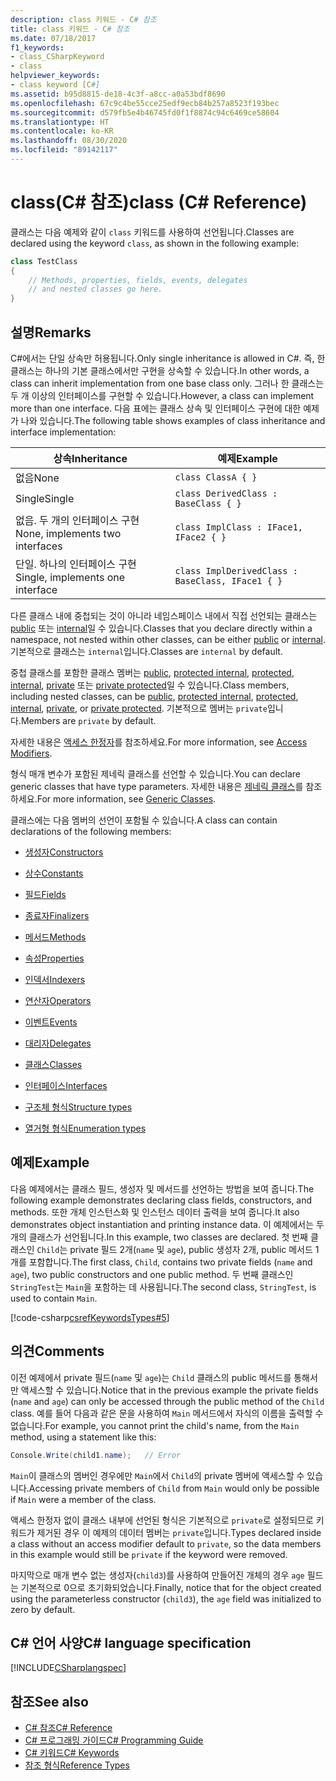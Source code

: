 ```yaml
---
description: class 키워드 - C# 참조
title: class 키워드 - C# 참조
ms.date: 07/18/2017
f1_keywords:
- class_CSharpKeyword
- class
helpviewer_keywords:
- class keyword [C#]
ms.assetid: b95d8815-de18-4c3f-a8cc-a0a53bdf8690
ms.openlocfilehash: 67c9c4be55cce25edf9ecb84b257a8523f193bec
ms.sourcegitcommit: d579fb5e4b46745fd0f1f8874c94c6469ce58604
ms.translationtype: HT
ms.contentlocale: ko-KR
ms.lasthandoff: 08/30/2020
ms.locfileid: "89142117"
---
```

# <a name="class-c-reference"></a><span data-ttu-id="080b4-103">class(C# 참조)</span><span class="sxs-lookup"><span data-stu-id="080b4-103">class (C# Reference)</span></span>

<span data-ttu-id="080b4-104">클래스는 다음 예제와 같이 `class` 키워드를 사용하여 선언됩니다.</span><span class="sxs-lookup"><span data-stu-id="080b4-104">Classes are declared using the keyword `class`, as shown in the following example:</span></span>

```csharp
class TestClass
{
    // Methods, properties, fields, events, delegates
    // and nested classes go here.
}
```

## <a name="remarks"></a><span data-ttu-id="080b4-105">설명</span><span class="sxs-lookup"><span data-stu-id="080b4-105">Remarks</span></span>

<span data-ttu-id="080b4-106">C#에서는 단일 상속만 허용됩니다.</span><span class="sxs-lookup"><span data-stu-id="080b4-106">Only single inheritance is allowed in C#.</span></span> <span data-ttu-id="080b4-107">즉, 한 클래스는 하나의 기본 클래스에서만 구현을 상속할 수 있습니다.</span><span class="sxs-lookup"><span data-stu-id="080b4-107">In other words, a class can inherit implementation from one base class only.</span></span> <span data-ttu-id="080b4-108">그러나 한 클래스는 두 개 이상의 인터페이스를 구현할 수 있습니다.</span><span class="sxs-lookup"><span data-stu-id="080b4-108">However, a class can implement more than one interface.</span></span> <span data-ttu-id="080b4-109">다음 표에는 클래스 상속 및 인터페이스 구현에 대한 예제가 나와 있습니다.</span><span class="sxs-lookup"><span data-stu-id="080b4-109">The following table shows examples of class inheritance and interface implementation:</span></span>

|<span data-ttu-id="080b4-110">상속</span><span class="sxs-lookup"><span data-stu-id="080b4-110">Inheritance</span></span>|<span data-ttu-id="080b4-111">예제</span><span class="sxs-lookup"><span data-stu-id="080b4-111">Example</span></span>|
|-----------------|-------------|
|<span data-ttu-id="080b4-112">없음</span><span class="sxs-lookup"><span data-stu-id="080b4-112">None</span></span>|`class ClassA { }`|
|<span data-ttu-id="080b4-113">Single</span><span class="sxs-lookup"><span data-stu-id="080b4-113">Single</span></span>|`class DerivedClass : BaseClass { }`|
|<span data-ttu-id="080b4-114">없음. 두 개의 인터페이스 구현</span><span class="sxs-lookup"><span data-stu-id="080b4-114">None, implements two interfaces</span></span>|`class ImplClass : IFace1, IFace2 { }`|
|<span data-ttu-id="080b4-115">단일. 하나의 인터페이스 구현</span><span class="sxs-lookup"><span data-stu-id="080b4-115">Single, implements one interface</span></span>|`class ImplDerivedClass : BaseClass, IFace1 { }`|

<span data-ttu-id="080b4-116">다른 클래스 내에 중첩되는 것이 아니라 네임스페이스 내에서 직접 선언되는 클래스는 [public](./public.md) 또는 [internal](./internal.md)일 수 있습니다.</span><span class="sxs-lookup"><span data-stu-id="080b4-116">Classes that you declare directly within a namespace, not nested within other classes, can be either [public](./public.md) or [internal](./internal.md).</span></span> <span data-ttu-id="080b4-117">기본적으로 클래스는 `internal`입니다.</span><span class="sxs-lookup"><span data-stu-id="080b4-117">Classes are `internal` by default.</span></span>

<span data-ttu-id="080b4-118">중첩 클래스를 포함한 클래스 멤버는 [public](public.md), [protected internal](protected-internal.md), [protected](protected.md), [internal](internal.md), [private](private.md) 또는 [private protected](private-protected.md)일 수 있습니다.</span><span class="sxs-lookup"><span data-stu-id="080b4-118">Class members, including nested classes, can be [public](public.md), [protected internal](protected-internal.md), [protected](protected.md), [internal](internal.md), [private](private.md), or [private protected](private-protected.md).</span></span> <span data-ttu-id="080b4-119">기본적으로 멤버는 `private`입니다.</span><span class="sxs-lookup"><span data-stu-id="080b4-119">Members are `private` by default.</span></span>

<span data-ttu-id="080b4-120">자세한 내용은 [액세스 한정자](../../programming-guide/classes-and-structs/access-modifiers.md)를 참조하세요.</span><span class="sxs-lookup"><span data-stu-id="080b4-120">For more information, see [Access Modifiers](../../programming-guide/classes-and-structs/access-modifiers.md).</span></span>

<span data-ttu-id="080b4-121">형식 매개 변수가 포함된 제네릭 클래스를 선언할 수 있습니다.</span><span class="sxs-lookup"><span data-stu-id="080b4-121">You can declare generic classes that have type parameters.</span></span> <span data-ttu-id="080b4-122">자세한 내용은 [제네릭 클래스](../../programming-guide/generics/generic-classes.md)를 참조하세요.</span><span class="sxs-lookup"><span data-stu-id="080b4-122">For more information, see [Generic Classes](../../programming-guide/generics/generic-classes.md).</span></span>

<span data-ttu-id="080b4-123">클래스에는 다음 멤버의 선언이 포함될 수 있습니다.</span><span class="sxs-lookup"><span data-stu-id="080b4-123">A class can contain declarations of the following members:</span></span>

- [<span data-ttu-id="080b4-124">생성자</span><span class="sxs-lookup"><span data-stu-id="080b4-124">Constructors</span></span>](../../programming-guide/classes-and-structs/constructors.md)

- [<span data-ttu-id="080b4-125">상수</span><span class="sxs-lookup"><span data-stu-id="080b4-125">Constants</span></span>](../../programming-guide/classes-and-structs/constants.md)

- [<span data-ttu-id="080b4-126">필드</span><span class="sxs-lookup"><span data-stu-id="080b4-126">Fields</span></span>](../../programming-guide/classes-and-structs/fields.md)

- [<span data-ttu-id="080b4-127">종료자</span><span class="sxs-lookup"><span data-stu-id="080b4-127">Finalizers</span></span>](../../programming-guide/classes-and-structs/destructors.md)

- [<span data-ttu-id="080b4-128">메서드</span><span class="sxs-lookup"><span data-stu-id="080b4-128">Methods</span></span>](../../programming-guide/classes-and-structs/methods.md)

- [<span data-ttu-id="080b4-129">속성</span><span class="sxs-lookup"><span data-stu-id="080b4-129">Properties</span></span>](../../programming-guide/classes-and-structs/properties.md)

- [<span data-ttu-id="080b4-130">인덱서</span><span class="sxs-lookup"><span data-stu-id="080b4-130">Indexers</span></span>](../../programming-guide/indexers/index.md)

- [<span data-ttu-id="080b4-131">연산자</span><span class="sxs-lookup"><span data-stu-id="080b4-131">Operators</span></span>](../operators/index.md)

- [<span data-ttu-id="080b4-132">이벤트</span><span class="sxs-lookup"><span data-stu-id="080b4-132">Events</span></span>](../../programming-guide/events/index.md)

- [<span data-ttu-id="080b4-133">대리자</span><span class="sxs-lookup"><span data-stu-id="080b4-133">Delegates</span></span>](../../programming-guide/delegates/index.md)

- [<span data-ttu-id="080b4-134">클래스</span><span class="sxs-lookup"><span data-stu-id="080b4-134">Classes</span></span>](../../programming-guide/classes-and-structs/classes.md)

- [<span data-ttu-id="080b4-135">인터페이스</span><span class="sxs-lookup"><span data-stu-id="080b4-135">Interfaces</span></span>](../../programming-guide/interfaces/index.md)

- [<span data-ttu-id="080b4-136">구조체 형식</span><span class="sxs-lookup"><span data-stu-id="080b4-136">Structure types</span></span>](../builtin-types/struct.md)

- [<span data-ttu-id="080b4-137">열거형 형식</span><span class="sxs-lookup"><span data-stu-id="080b4-137">Enumeration types</span></span>](../builtin-types/enum.md)

## <a name="example"></a><span data-ttu-id="080b4-138">예제</span><span class="sxs-lookup"><span data-stu-id="080b4-138">Example</span></span>

<span data-ttu-id="080b4-139">다음 예제에서는 클래스 필드, 생성자 및 메서드를 선언하는 방법을 보여 줍니다.</span><span class="sxs-lookup"><span data-stu-id="080b4-139">The following example demonstrates declaring class fields, constructors, and methods.</span></span> <span data-ttu-id="080b4-140">또한 개체 인스턴스화 및 인스턴스 데이터 출력을 보여 줍니다.</span><span class="sxs-lookup"><span data-stu-id="080b4-140">It also demonstrates object instantiation and printing instance data.</span></span> <span data-ttu-id="080b4-141">이 예제에서는 두 개의 클래스가 선언됩니다.</span><span class="sxs-lookup"><span data-stu-id="080b4-141">In this example, two classes are declared.</span></span> <span data-ttu-id="080b4-142">첫 번째 클래스인 `Child`는 private 필드 2개(`name` 및 `age`), public 생성자 2개, public 메서드 1개를 포함합니다.</span><span class="sxs-lookup"><span data-stu-id="080b4-142">The first class, `Child`, contains two private fields (`name` and `age`), two public constructors and one public method.</span></span> <span data-ttu-id="080b4-143">두 번째 클래스인 `StringTest`는 `Main`을 포함하는 데 사용됩니다.</span><span class="sxs-lookup"><span data-stu-id="080b4-143">The second class, `StringTest`, is used to contain `Main`.</span></span>

[!code-csharp[csrefKeywordsTypes#5](~/samples/snippets/csharp/VS_Snippets_VBCSharp/csrefKeywordsTypes/CS/keywordsTypes.cs#5)]

## <a name="comments"></a><span data-ttu-id="080b4-144">의견</span><span class="sxs-lookup"><span data-stu-id="080b4-144">Comments</span></span>

<span data-ttu-id="080b4-145">이전 예제에서 private 필드(`name` 및 `age`)는 `Child` 클래스의 public 메서드를 통해서만 액세스할 수 있습니다.</span><span class="sxs-lookup"><span data-stu-id="080b4-145">Notice that in the previous example the private fields (`name` and `age`) can only be accessed through the public method of the `Child` class.</span></span> <span data-ttu-id="080b4-146">예를 들어 다음과 같은 문을 사용하여 `Main` 메서드에서 자식의 이름을 출력할 수 없습니다.</span><span class="sxs-lookup"><span data-stu-id="080b4-146">For example, you cannot print the child's name, from the `Main` method, using a statement like this:</span></span>

```csharp
Console.Write(child1.name);   // Error
```

<span data-ttu-id="080b4-147">`Main`이 클래스의 멤버인 경우에만 `Main`에서 `Child`의 private 멤버에 액세스할 수 있습니다.</span><span class="sxs-lookup"><span data-stu-id="080b4-147">Accessing private members of `Child` from `Main` would only be possible if `Main` were a member of the class.</span></span>

<span data-ttu-id="080b4-148">액세스 한정자 없이 클래스 내부에 선언된 형식은 기본적으로 `private`로 설정되므로 키워드가 제거된 경우 이 예제의 데이터 멤버는 `private`입니다.</span><span class="sxs-lookup"><span data-stu-id="080b4-148">Types declared inside a class without an access modifier default to `private`, so the data members in this example would still be `private` if the keyword were removed.</span></span>

<span data-ttu-id="080b4-149">마지막으로 매개 변수 없는 생성자(`child3`)를 사용하여 만들어진 개체의 경우 `age` 필드는 기본적으로 0으로 초기화되었습니다.</span><span class="sxs-lookup"><span data-stu-id="080b4-149">Finally, notice that for the object created using the parameterless constructor (`child3`), the `age` field was initialized to zero by default.</span></span>

## <a name="c-language-specification"></a><span data-ttu-id="080b4-150">C# 언어 사양</span><span class="sxs-lookup"><span data-stu-id="080b4-150">C# language specification</span></span>

[!INCLUDE[CSharplangspec](~/includes/csharplangspec-md.md)]

## <a name="see-also"></a><span data-ttu-id="080b4-151">참조</span><span class="sxs-lookup"><span data-stu-id="080b4-151">See also</span></span>

- [<span data-ttu-id="080b4-152">C# 참조</span><span class="sxs-lookup"><span data-stu-id="080b4-152">C# Reference</span></span>](../index.md)
- [<span data-ttu-id="080b4-153">C# 프로그래밍 가이드</span><span class="sxs-lookup"><span data-stu-id="080b4-153">C# Programming Guide</span></span>](../../programming-guide/index.md)
- [<span data-ttu-id="080b4-154">C# 키워드</span><span class="sxs-lookup"><span data-stu-id="080b4-154">C# Keywords</span></span>](./index.md)
- [<span data-ttu-id="080b4-155">참조 형식</span><span class="sxs-lookup"><span data-stu-id="080b4-155">Reference Types</span></span>](./reference-types.md)
